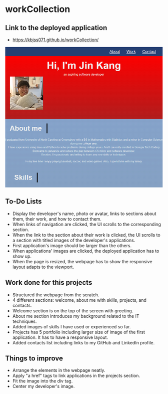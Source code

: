 # workCollection

## Link to the deployed application
- https://kbjss071.github.io/workCollection/

![Alt text](/assets/images/screenshot.PNG)

## To-Do Lists
- Display the developer's name, photo or avatar, links to sections about them, their work, and how to contact them.
- When links of navigation are clicked, the UI scrolls to the corresponding section.
- When the link to the section about their work is clicked, the UI scrolls to a section with titled images of the developer's applications.
- First application's image should be larger than the others.
- When applications' images are clicked, the deployed application has to show up.
- When the page is resized, the webpage has to show the responsive layout adapts to the viewport.

## Work done for this projects
- Structured the webpage from the scratch.
- 4 different sections: welcome, about me with skills, projects, and contacts.
- Welcome section is on the top of the screen with greeting.
- About me section introduces my background related to the IT techniques.
- Added images of skills I have used or experienced so far.
- Projects has 5 portfolio including larger size of image of the first application. It has to have a responsive layout.
- Added contacts list including links to my GitHub and LinkedIn profile.


## Things to improve
- Arrange the elements in the webpage neatly.
- Apply "a href" tags to link applications in the projects section.
- Fit the image into the div tag.
- Center my developer's image.
